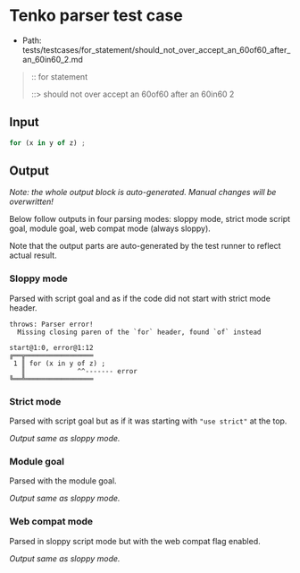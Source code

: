 # Tenko parser test case

- Path: tests/testcases/for_statement/should_not_over_accept_an_60of60_after_an_60in60_2.md

> :: for statement
>
> ::> should not over accept an 60of60 after an 60in60 2

## Input

`````js
for (x in y of z) ;
`````

## Output

_Note: the whole output block is auto-generated. Manual changes will be overwritten!_

Below follow outputs in four parsing modes: sloppy mode, strict mode script goal, module goal, web compat mode (always sloppy).

Note that the output parts are auto-generated by the test runner to reflect actual result.

### Sloppy mode

Parsed with script goal and as if the code did not start with strict mode header.

`````
throws: Parser error!
  Missing closing paren of the `for` header, found `of` instead

start@1:0, error@1:12
╔══╦═════════════════
 1 ║ for (x in y of z) ;
   ║             ^^------- error
╚══╩═════════════════

`````

### Strict mode

Parsed with script goal but as if it was starting with `"use strict"` at the top.

_Output same as sloppy mode._

### Module goal

Parsed with the module goal.

_Output same as sloppy mode._

### Web compat mode

Parsed in sloppy script mode but with the web compat flag enabled.

_Output same as sloppy mode._
